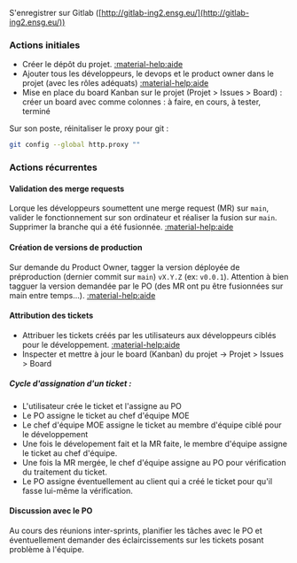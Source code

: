 S'enregistrer sur Gitlab ([http://gitlab-ing2.ensg.eu/](http://gitlab-ing2.ensg.eu/))

### Actions initiales

- Créer le dépôt du projet. [:material-help:aide](gitlab/project.md#creation-du-projet)
- Ajouter tous les développeurs, le devops et le product owner dans le projet (avec les rôles adéquats) [:material-help:aide](gitlab/project/#ajout-de-membres)
- Mise en place du board Kanban sur le projet (Projet > Issues > Board) : créer un board avec comme colonnes : à faire, en cours, à tester, terminé

Sur son poste, réinitaliser le proxy pour git :
```bash
git config --global http.proxy ""
```

### Actions récurrentes

#### Validation des merge requests

Lorque les développeurs soumettent une merge request (MR) sur `main`, valider le fonctionnement sur son ordinateur et réaliser la fusion sur `main`. Supprimer la branche qui a été fusionnée.
[:material-help:aide](gitlab/mr.md#accepter-une-merge-request)

#### Création de versions de production

Sur demande du Product Owner, tagger la version déployée de préproduction (dernier commit sur `main`) `vX.Y.Z` (ex: `v0.0.1`). Attention à bien tagguer la version demandée par le PO (des MR ont pu être fusionnées sur main entre temps...). [:material-help:aide](gitlab/tag.md#creation-de-tag)

#### Attribution des tickets

* Attribuer les tickets créés par les utilisateurs aux développeurs ciblés pour le développement. [:material-help:aide](gitlab/issues.md#changer-lassignation-dun-ticket)
* Inspecter et mettre à jour le board (Kanban) du projet -> Projet > Issues > Board

##### Cycle d'assignation d'un ticket :

- L'utilisateur crée le ticket et l'assigne au PO
- Le PO assigne le ticket au chef d'équipe MOE
- Le chef d'équipe MOE assigne le ticket au membre d'équipe ciblé pour le développement
- Une fois le dévelopement fait et la MR faite, le membre d'équipe assigne le ticket au chef d'équipe.
- Une fois la MR mergée, le chef d'équipe assigne au PO pour vérification du traitement du ticket.
- Le PO assigne éventuellement au client qui a créé le ticket pour qu'il fasse lui-même la vérification.

#### Discussion avec le PO

Au cours des réunions inter-sprints, planifier les tâches avec le PO et éventuellement demander des éclaircissements sur les tickets posant problème à l'équipe.
